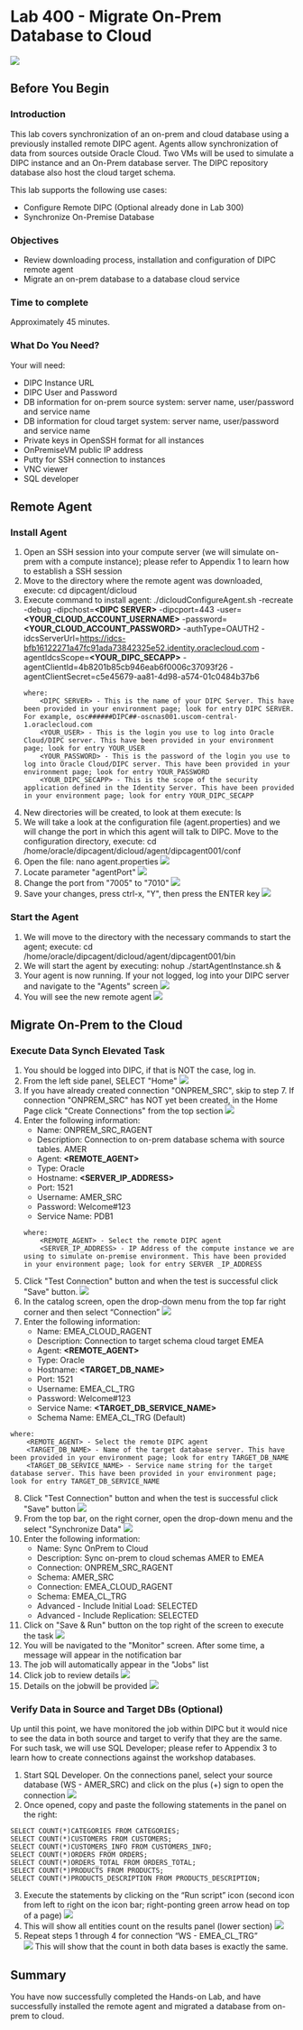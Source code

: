 # Lab 400 - Migrate On-Prem Database to Cloud
![](images/400/image400_0.PNG)

## Before You Begin

### Introduction 
This lab covers synchronization of an on-prem and cloud database using a previously installed remote DIPC agent. Agents allow synchronization of data from sources outside Oracle Cloud. Two VMs will be used to simulate a DIPC instance and an On-Prem database server. The DIPC repository database also host the cloud target schema.


This lab supports the following use cases:
-   Configure Remote DIPC  (Optional already done in Lab 300)
-   Synchronize On-Premise Database

### Objectives
-   Review downloading process, installation and configuration of DIPC remote agent
-   Migrate an on-prem database to a database cloud service

### Time to complete
Approximately 45 minutes.

### What Do You Need?
Your will need:
- DIPC Instance URL
- DIPC User and Password
- DB information for on-prem source system: server name, user/password and service name
- DB information for cloud target system: server name, user/password and service name
- Private keys in OpenSSH format for all instances 
- OnPremiseVM public IP address
- Putty for SSH connection to instances
- VNC viewer
- SQL developer

## Remote Agent

### Install Agent
1.	Open an SSH session into your compute server (we will simulate on-prem with a compute instance); please refer to Appendix 1 to learn how to establish a SSH session
3.	Move to the directory where the remote agent was downloaded, execute: cd dipcagent/dicloud
7.	Execute command to install agent: 
./dicloudConfigureAgent.sh -recreate -debug -dipchost=**\<DIPC SERVER\>** -dipcport=443 -user=**\<YOUR_CLOUD_ACCOUNT_USERNAME\>** -password=**\<YOUR_CLOUD_ACCOUNT_PASSWORD\>** -authType=OAUTH2 -idcsServerUrl=https://idcs-bfb16122271a47fc91ada73842325e52.identity.oraclecloud.com -agentIdcsScope=**\<YOUR_DIPC_SECAPP\>** -agentClientId=4b8201b85cb946eab6f0006c37093f26 -agentClientSecret=c5e45679-aa81-4d98-a574-01c0484b37b6
	```
	where:
		<DIPC SERVER> - This is the name of your DIPC Server. This have been provided in your environment page; look for entry DIPC SERVER. For example, osc######DIPC##-oscnas001.uscom-central-1.oraclecloud.com
		<YOUR_USER> - This is the login you use to log into Oracle Cloud/DIPC server. This have been provided in your environment page; look for entry YOUR_USER
		<YOUR_PASSWORD> - This is the password of the login you use to log into Oracle Cloud/DIPC server. This have been provided in your environment page; look for entry YOUR_PASSWORD
		<YOUR_DIPC_SECAPP> - This is the scope of the security application defined in the Identity Server. This have been provided in your environment page; look for entry YOUR_DIPC_SECAPP
	```
8.	New directories will be created, to look at them execute: ls
9.	We will take a look at the configuration file (agent.properties) and we will change the port in which this agent will talk to DIPC. Move to the configuration directory, execute: cd /home/oracle/dipcagent/dicloud/agent/dipcagent001/conf
10.	Open the file: nano agent.properties 
![](images/300/image300_9.png)
11.	Locate parameter "agentPort"
![](images/300/image300_10.png)
12.	Change the port from "7005" to "7010"
![](images/300/image300_11.png)
13.	Save your changes, press ctrl-x, "Y", then press the ENTER key
![](images/300/image300_12.png)


### Start the Agent
1.	We will move to the directory with the necessary commands to start the agent; execute: cd /home/oracle/dipcagent/dicloud/agent/dipcagent001/bin
2.	We will start the agent by executing:
nohup ./startAgentInstance.sh &
3.	Your agent is now running. If your not logged, log into your DIPC server and navigate to the "Agents" screen
![](images/300/image300_14.png)
4. You will see the new remote agent
![](images/300/image300_14a.png)

## Migrate On-Prem to the Cloud

### Execute Data Synch Elevated Task
1. You should be logged into DIPC, if that is NOT the case, log in.
2. From the left side panel, SELECT "Home" 
![](images/300/image300_30.png)
3. If you have already created connection "ONPREM_SRC", skip to step 7. If connection "ONPREM_SRC" has NOT yet been created, in the Home Page click "Create Connections" from the top section 
![](images/300/image300_31.png)
4. Enter the following information:
    - Name: ONPREM_SRC_RAGENT
    - Description: Connection to on-prem database schema with source tables. AMER
	- Agent: **\<REMOTE_AGENT\>**
	- Type: Oracle
  	- Hostname: **\<SERVER_IP_ADDRESS\>**
	- Port: 1521
	- Username: AMER_SRC
	- Password: Welcome#123
	- Service Name: PDB1
    ```
    where:
        <REMOTE_AGENT> - Select the remote DIPC agent 
        <SERVER_IP_ADDRESS> - IP Address of the compute instance we are using to simulate on-premise environment. This have been provided in your environment page; look for entry SERVER _IP_ADDRESS        
    ```
5. Click "Test Connection" button and when the test is successful click "Save" button.
![](images/400/image400_1.png)
6. In the catalog screen, open the drop-down menu from the top far right corner and then select “Connection”
![](images/400/image400_2.png)
7. Enter the following information:
    - Name: EMEA_CLOUD_RAGENT
    - Description: Connection to target schema cloud target EMEA
	- Agent: **\<REMOTE_AGENT\>**
	- Type: Oracle
	- Hostname: **\<TARGET_DB_NAME\>**
	- Port: 1521
	- Username: EMEA_CL_TRG
	- Password: Welcome#123
	- Service Name: **\<TARGET_DB_SERVICE_NAME\>**
    - Schema Name: EMEA_CL_TRG (Default)
```
where:
    <REMOTE_AGENT> - Select the remote DIPC agent 
    <TARGET_DB_NAME> - Name of the target database server. This have been provided in your environment page; look for entry TARGET_DB_NAME
    <TARGET_DB_SERVICE_NAME> - Service name string for the target database server. This have been provided in your environment page; look for entry TARGET_DB_SERVICE_NAME
```
8. Click "Test Connection" button and when the test is successful click "Save" button
![](images/400/image400_3.png)
9. From the top bar, on the right corner, open the drop-down menu and the select "Synchronize Data"
![](images/400/image400_4.png)
10. Enter the following information:
	- Name: Sync OnPrem to Cloud
	- Description: Sync on-prem to cloud schemas AMER to EMEA
	- Connection: ONPREM_SRC_RAGENT
	- Schema: AMER_SRC
	- Connection: EMEA_CLOUD_RAGENT
	- Schema: EMEA_CL_TRG
	- Advanced - Include Initial Load: SELECTED
	- Advanced - Include Replication: SELECTED
9. Click on "Save & Run" button on the top right of the screen to execute the task
![](images/400/image400_5.png)
10. You will be navigated to the "Monitor" screen. After some time, a message will appear in the notification bar
11. The job will automatically appear in the "Jobs" list
12. Click job to review details
![](images/400/image400_6.png)
13. Details on the jobwill be provided
![](images/400/image400_7.png)


### Verify Data in Source and Target DBs (Optional)
Up until this point, we have monitored the job within DIPC but it would nice to see the data in both source and target to verify that they are the same. For such task, we will use SQL Developer; please refer to Appendix 3 to learn how to create connections against the workshop databases.
1.	Start SQL Developer. On the connections panel, select your source database (WS - AMER_SRC) and click on the plus (+) sign to open the connection 
![](images/200/image400_8.png)
2.	Once opened, copy and paste the following statements in the panel on the right:
```
SELECT COUNT(*)CATEGORIES FROM CATEGORIES;
SELECT COUNT(*)CUSTOMERS FROM CUSTOMERS;
SELECT COUNT(*)CUSTOMERS_INFO FROM CUSTOMERS_INFO;
SELECT COUNT(*)ORDERS FROM ORDERS;
SELECT COUNT(*)ORDERS_TOTAL FROM ORDERS_TOTAL;
SELECT COUNT(*)PRODUCTS FROM PRODUCTS;
SELECT COUNT(*)PRODUCTS_DESCRIPTION FROM PRODUCTS_DESCRIPTION;
```
3.	Execute the statements by clicking on the “Run script” icon (second icon from left to right on the icon bar; right-ponting green arrow head on top of a page)
![](images/200/image400_9.png)
4.	This will show all entities count on the results panel (lower section) 
![](images/200/image400_10.png)
5.	Repeat steps 1 through 4 for connection “WS - EMEA_CL_TRG”     
![](images/200/image400_11.png)
This will show that the count in both data bases is exactly the same.


## Summary
You have now successfully completed the Hands-on Lab, and have successfully installed the remote agent and migrated a database from on-prem to cloud.
